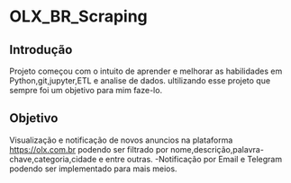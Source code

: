 # OLX_BR_Scraping
## Introdução
Projeto começou com o intuito de aprender  e melhorar as habilidades em  Python,git,jupyter,ETL e analise de dados. ultilizando esse projeto que sempre foi um objetivo para mim faze-lo.

## Objetivo
Visualização e notificação de novos anuncios na plataforma https://olx.com.br  podendo ser filtrado por nome,descrição,palavra-chave,categoria,cidade e entre outras. 
-Notificação por Email e Telegram  podendo ser implementado para mais meios.
